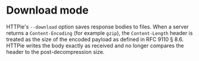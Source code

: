 # Download mode

HTTPie's `--download` option saves response bodies to files. When a server
returns a `Content-Encoding` (for example `gzip`), the `Content-Length` header
is treated as the size of the encoded payload as defined in RFC 9110 § 8.6.
HTTPie writes the body exactly as received and no longer compares the header to
the post-decompression size.

